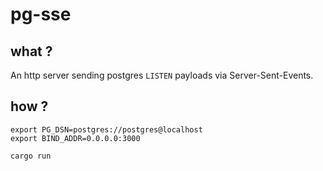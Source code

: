 # pg-sse

## what ?

An http server sending postgres `LISTEN` payloads via Server-Sent-Events.


## how ?

    export PG_DSN=postgres://postgres@localhost
    export BIND_ADDR=0.0.0.0:3000

    cargo run
